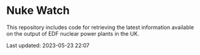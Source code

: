 # Nuke Watch

This repository includes code for retrieving the latest information available on the output of EDF nuclear power plants in the UK.

Last updated: 2023-05-23 22:07
